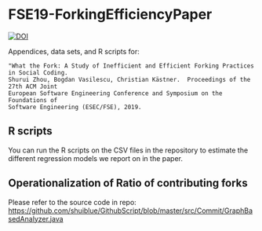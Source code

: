 # FSE19-ForkingEfficiencyPaper

[![DOI](https://sandbox.zenodo.org/badge/192971904.svg)](https://sandbox.zenodo.org/badge/latestdoi/192971904)

Appendices, data sets, and R scripts for:

```
"What the Fork: A Study of Inefficient and Efficient Forking Practices in Social Coding. 
Shurui Zhou, Bogdan Vasilescu, Christian Kästner.  Proceedings of the 27th ACM Joint 
European Software Engineering Conference and Symposium on the Foundations of 
Software Engineering (ESEC/FSE), 2019.
```

## R scripts

You can run the R scripts on the CSV files in the repository to estimate the different regression models we report on in the paper.

## Operationalization of Ratio of contributing forks

Please refer to the source code in repo: https://github.com/shuiblue/GithubScript/blob/master/src/Commit/GraphBasedAnalyzer.java
